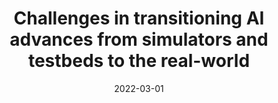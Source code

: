 ---
title: "Challenges in transitioning AI advances from simulators and testbeds to the real-world"
collection: publications
date: 2022-03-01
venue: 'AAAI Spring Symposium 2022'
citation: ' <b>Kevin Green</b>, Ani Kembhavi, Luis Antonio Garcia, Ser Nam Lim, Rob Hyland, Jeff Krichmar "Challenges in transitioning AI advances from simulators and testbeds to the real-world" Sim2Real Panel, AAAI Spring Symposium 2022, March 2022.'
publication_type: 'misc'
presentation_video_url: 'https://usc-isi-i2.github.io/AAAI2022SS/'
---